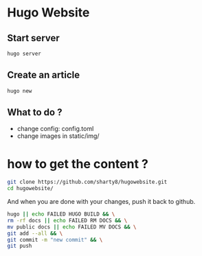 # Hugo Website

## Start server

```bash
hugo server
```

## Create an article

```bash
hugo new
```

## What to do ? 

 - change config: config.toml
 - change images in static/img/


# how to get the content ?

```bash
git clone https://github.com/sharty8/hugowebsite.git
cd hugowebsite/
```

And when you are done with your changes, push it back to github.
```bash
hugo || echo FAILED HUGO BUILD && \
rm -rf docs || echo FAILED RM DOCS && \
mv public docs || echo FAILED MV DOCS && \
git add --all && \
git commit -m "new commit" && \
git push
```
